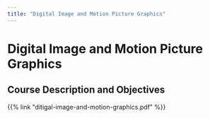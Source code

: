 ```yaml
---
title: "Digital Image and Motion Picture Graphics"
---
```


# Digital Image and Motion Picture Graphics

## Course Description and Objectives

{{% link "ditigal-image-and-motion-graphics.pdf" %}}
